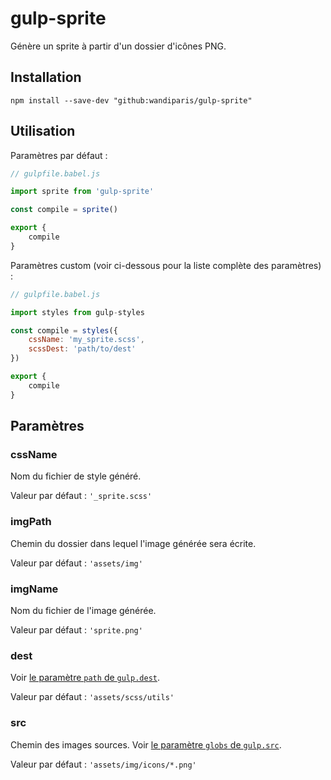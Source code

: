 # gulp-sprite

Génère un sprite à partir d'un dossier d'icônes PNG.

## Installation

```
npm install --save-dev "github:wandiparis/gulp-sprite"
```

## Utilisation

Paramètres par défaut :

```js
// gulpfile.babel.js

import sprite from 'gulp-sprite'

const compile = sprite()

export {
    compile
}
```

Paramètres custom (voir ci-dessous pour la liste complète des paramètres) :

```js
// gulpfile.babel.js

import styles from gulp-styles

const compile = styles({
    cssName: 'my_sprite.scss',
    scssDest: 'path/to/dest'
})

export {
    compile
}
```

## Paramètres

### cssName

Nom du fichier de style généré.

Valeur par défaut : `'_sprite.scss'`

### imgPath

Chemin du dossier dans lequel l'image générée sera écrite.

Valeur par défaut : `'assets/img'`

### imgName

Nom du fichier de l'image générée.

Valeur par défaut : `'sprite.png'`

### dest

Voir [le paramètre `path` de `gulp.dest`](https://github.com/gulpjs/gulp/blob/4.0/docs/API.md#path).

Valeur par défaut : `'assets/scss/utils'`

### src

Chemin des images sources. Voir [le paramètre `globs` de `gulp.src`](https://github.com/gulpjs/gulp/blob/4.0/docs/API.md#globs).

Valeur par défaut : `'assets/img/icons/*.png'`
